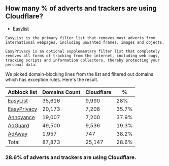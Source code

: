 ## How many % of adverts and trackers are using Cloudflare?


- [Easylist](https://web.archive.org/web/20210516110248/https://easylist.to/)
```
EasyList is the primary filter list that removes most adverts from international webpages, including unwanted frames, images and objects.

EasyPrivacy is an optional supplementary filter list that completely removes all forms of tracking from the internet, including web bugs, tracking scripts and information collectors, thereby protecting your personal data.
```


We picked domain-blocking lines from the list and filtered out domains which has exception rules.
Here's the result.


| Adblock list | Domains Count | Cloudflare | % |
| --- | --- | --- | --- |
| [EasyList](https://easylist.to/easylist/easylist.txt) | 35,616 | 9,990 | 28% |
| [EasyPrivacy](https://easylist.to/easylist/easyprivacy.txt) | 20,173 | 7,208 | 35.7% |
| [Annoyance](https://secure.fanboy.co.nz/fanboy-annoyance.txt) | 19,007 | 7,200 | 37.9% |
| [AdGuard](https://adguardteam.github.io/AdGuardSDNSFilter/Filters/filter.txt) | 49,500 | 9,536 | 19.3% |
| [AdAway](https://raw.githubusercontent.com/AdAway/adaway.github.io/master/hosts.txt) | 1,957 | 747 | 38.2% |
| Total | 87,873 | 25,147 | 28.6% |


### 28.6% of adverts and trackers are using Cloudflare.